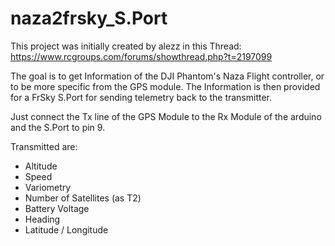 # naza2frsky_S.Port

This project was initially created by alezz in this Thread:
https://www.rcgroups.com/forums/showthread.php?t=2197099

The goal is to get Information of the DJI Phantom's Naza Flight controller, or to be more specific from the GPS module.
The Information is then provided for a FrSky S.Port for sending telemetry back to the transmitter.

Just connect the Tx line of the GPS Module to the Rx Module of the arduino and the S.Port to pin 9.

Transmitted are:
- Altitude
- Speed
- Variometry
- Number of Satellites (as T2)
- Battery Voltage
- Heading
- Latitude / Longitude
